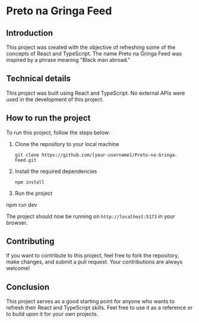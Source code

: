 # Preto na Gringa Feed

## Introduction

This project was created with the objective of refreshing some of the concepts of React and TypeScript. The name Preto na Gringa Feed was inspired by a phrase meaning "Black man abroad."

## Technical details

This project was built using React and TypeScript. No external APIs were used in the development of this project.

## How to run the project

To run this project, follow the steps below:

1.  Clone the repository to your local machine

    `git clone https://github.com/[your-username]/Preto-na-Gringa-Feed.git` 

2.  Install the required dependencies


    `npm install` 

3.  Run the project

 npm run dev 

The project should now be running on `http://localhost:5173` in your browser.

## Contributing

If you want to contribute to this project, feel free to fork the repository, make changes, and submit a pull request. Your contributions are always welcome!

## Conclusion

This project serves as a good starting point for anyone who wants to refresh their React and TypeScript skills. Feel free to use it as a reference or to build upon it for your own projects.